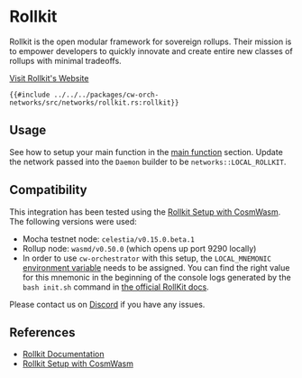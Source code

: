 # Rollkit

Rollkit is the open modular framework for sovereign rollups. Their mission is to empower developers to quickly innovate and create entire new classes of rollups with minimal tradeoffs.

[Visit Rollkit's Website](https://rollkit.dev/)

```rust,ignore
{{#include ../../../packages/cw-orch-networks/src/networks/rollkit.rs:rollkit}}
```

## Usage

See how to setup your main function in the [main function](../contracts/scripting.md#main-function) section. Update the network passed into the `Daemon` builder to be `networks::LOCAL_ROLLKIT`.

## Compatibility

This integration has been tested using the [Rollkit Setup with CosmWasm](https://rollkit.dev/tutorials/cosmwasm). The following versions were used:

- Mocha testnet node: `celestia/v0.15.0.beta.1`
- Rollup node: `wasmd/v0.50.0` (which opens up port 9290 locally)
- In order to use `cw-orchestrator` with this setup, the `LOCAL_MNEMONIC` [environment variable](../contracts/env-variable.md) needs to be assigned. You can find the right value for this mnemonic in the beginning of the console logs generated by the `bash init.sh` command in [the official RollKit docs](https://rollkit.dev/tutorials/cosmwasm#initialize-rollup).

Please contact us on [Discord](http://discord.gg/uch3Tq3aym) if you have any issues.

## References

- [Rollkit Documentation](https://rollkit.dev/learn/intro)
- [Rollkit Setup with CosmWasm](https://rollkit.dev/tutorials/cosmwasm)
